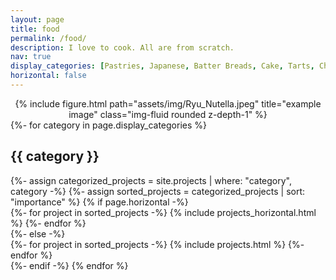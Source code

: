 ```yaml
---
layout: page
title: food
permalink: /food/
description: I love to cook. All are from scratch.
nav: true
display_categories: [Pastries, Japanese, Batter Breads, Cake, Tarts, Chinese, Bread, Pasta]
horizontal: false
---
```


<center>
<div class="row">
  <div class="col-sm mt-3 mt-md-0">
      {% include figure.html path="assets/img/Ryu_Nutella.jpeg" title="example image" class="img-fluid rounded z-depth-1" %}
  </div>
</div>
</center>

<!-- pages/projects.md -->
<div class="projects">
<!-- Display categorized projects -->
{%- for category in page.display_categories %}
<h2 class="category">{{ category }}</h2>
{%- assign categorized_projects = site.projects | where: "category", category -%}
{%- assign sorted_projects = categorized_projects | sort: "importance" %}
<!-- Generate cards for each project -->
{% if page.horizontal -%}
<div class="container">
  <div class="row row-cols-2">
  {%- for project in sorted_projects -%}
    {% include projects_horizontal.html %}
  {%- endfor %}
  </div>
</div>
{%- else -%}
<div class="grid">
  {%- for project in sorted_projects -%}
    {% include projects.html %}
  {%- endfor %}
</div>
{%- endif -%}
{% endfor %}
</div>

